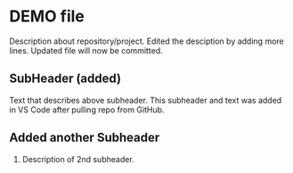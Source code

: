 # DEMO file

Description about repository/project. Edited the desciption by adding more lines. Updated file will now be committed.

## SubHeader (added)

Text that describes above subheader. This subheader and text was added in VS Code after pulling repo from GitHub.

## Added another Subheader

1. Description of 2nd subheader.
